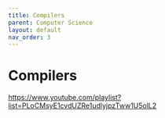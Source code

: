 ```yaml
---
title: Compilers
parent: Computer Science
layout: default
nav_order: 3
---
```


# Compilers

https://www.youtube.com/playlist?list=PLoCMsyE1cvdUZRe1udlyjpzTww1U5olL2
